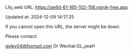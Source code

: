 Lily_web URL: https://ae6d-61-165-102-156.ngrok-free.app

Updated at: 2024-12-09 14:17:25

If you cannot open this URL, the server might be down.

Please contact: 

goley04@foxmail.com Or Wechat:GL_yeaH